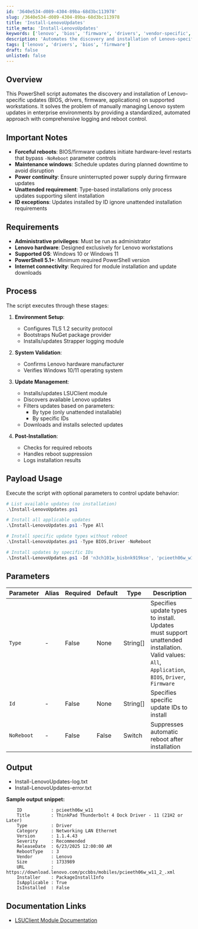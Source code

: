 ```yaml
---
id: '3640e534-d089-4304-89ba-68d3bc113978'
slug: /3640e534-d089-4304-89ba-68d3bc113978
title: 'Install-LenovoUpdates'
title_meta: 'Install-LenovoUpdates'
keywords: ['lenovo', 'bios', 'firmware', 'drivers', 'vendor-specific', 'driver-updates', 'lenovo-workstations']
description: 'Automates the discovery and installation of Lenovo-specific updates (BIOS, drivers, firmware, applications) on supported workstations.'
tags: ['lenovo', 'drivers', 'bios', 'firmware']
draft: false
unlisted: false
---
```


## Overview

This PowerShell script automates the discovery and installation of Lenovo-specific updates (BIOS, drivers, firmware, applications) on supported workstations. It solves the problem of manually managing Lenovo system updates in enterprise environments by providing a standardized, automated approach with comprehensive logging and reboot control.

## Important Notes

- **Forceful reboots**: BIOS/firmware updates initiate hardware-level restarts that bypass `-NoReboot` parameter controls
- **Maintenance windows**: Schedule updates during planned downtime to avoid disruption
- **Power continuity**: Ensure uninterrupted power supply during firmware updates
- **Unattended requirement**: Type-based installations only process updates supporting silent installation
- **ID exceptions**: Updates installed by ID ignore unattended installation requirements

## Requirements

- **Administrative privileges**: Must be run as administrator
- **Lenovo hardware**: Designed exclusively for Lenovo workstations
- **Supported OS**: Windows 10 or Windows 11
- **PowerShell 5.1+**: Minimum required PowerShell version
- **Internet connectivity**: Required for module installation and update downloads

## Process

The script executes through these stages:

1. **Environment Setup**:
   - Configures TLS 1.2 security protocol
   - Bootstraps NuGet package provider
   - Installs/updates Strapper logging module

2. **System Validation**:
   - Confirms Lenovo hardware manufacturer
   - Verifies Windows 10/11 operating system

3. **Update Management**:
   - Installs/updates LSUClient module
   - Discovers available Lenovo updates
   - Filters updates based on parameters:
     - By type (only unattended installable)
     - By specific IDs
   - Downloads and installs selected updates

4. **Post-Installation**:
   - Checks for required reboots
   - Handles reboot suppression
   - Logs installation results

## Payload Usage

Execute the script with optional parameters to control update behavior:

```powershell
# List available updates (no installation)
.\Install-LenovoUpdates.ps1

# Install all applicable updates
.\Install-LenovoUpdates.ps1 -Type All

# Install specific update types without reboot
.\Install-LenovoUpdates.ps1 -Type BIOS,Driver -NoReboot

# Install updates by specific IDs
.\Install-LenovoUpdates.ps1 -Id 'n3ch101w_bisbnk919kse', 'pcieeth06w_w11'
```

## Parameters

| Parameter | Alias | Required | Default | Type | Description |
|-----------|-------|----------|---------|------|-------------|
| `Type` | - | False | None | String[] | Specifies update types to install. Updates must support unattended installation. Valid values: `All`, `Application`, `BIOS`, `Driver`, `Firmware` |
| `Id` | - | False | None | String[] | Specifies specific update IDs to install |
| `NoReboot` | - | False | False | Switch | Suppresses automatic reboot after installation |

## Output

- Install-LenovoUpdates-log.txt
- Install-LenovoUpdates-error.txt

**Sample output snippet:**

```PlainText
    ID           : pcieeth06w_w11
    Title        : ThinkPad Thunderbolt 4 Dock Driver - 11 (21H2 or Later)
    Type         : Driver
    Category     : Networking LAN Ethernet
    Version      : 1.1.4.43
    Severity     : Recommended
    ReleaseDate  : 6/23/2025 12:00:00 AM
    RebootType   : 3
    Vendor       : Lenovo
    Size         : 1733989
    URL          : https://download.lenovo.com/pccbbs/mobiles/pcieeth06w_w11_2_.xml
    Installer    : PackageInstallInfo
    IsApplicable : True
    IsInstalled  : False
```

## Documentation Links

- [LSUClient Module Documentation](https://jantari.github.io/LSUClient-docs)

